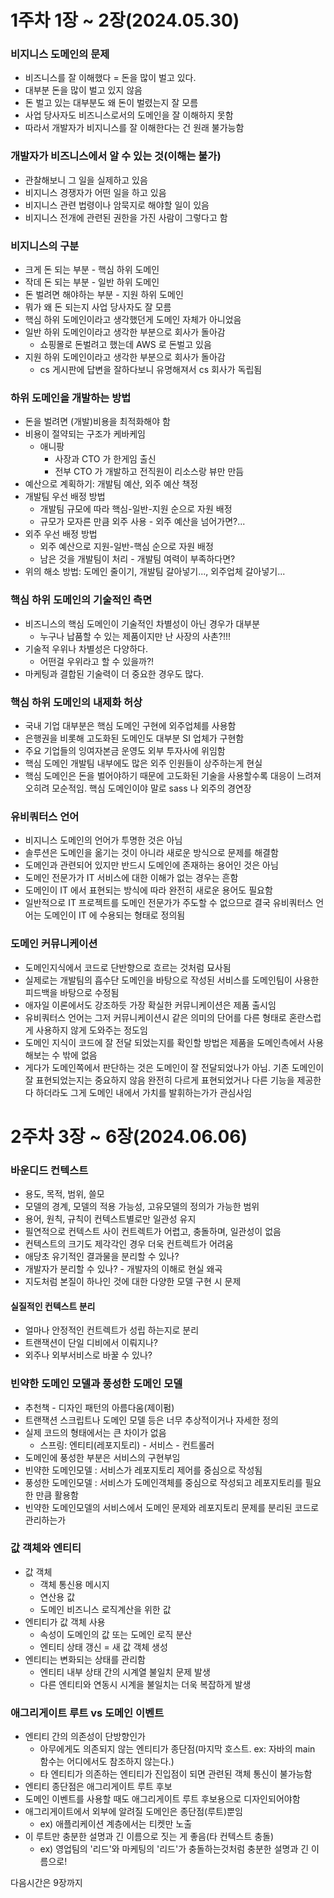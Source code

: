 # 1주차 1장 ~ 2장(2024.05.30)

### 비지니스 도메인의 문제

- 비즈니스를 잘 이해했다 = 돈을 많이 벌고 있다.
- 대부분 돈을 많이 벌고 있지 않음
- 돈 벌고 있는 대부분도 왜 돈이 벌렸는지 잘 모름
- 사업 당사자도 비즈니스로서의 도메인을 잘 이해하지 못함
- 따라서 개발자가 비지니스를 잘 이해한다는 건 원래 불가능함

### 개발자가 비즈니스에서 알 수 있는 것(이해는 불가)

- 관찰해보니 그 일을 실제하고 있음
- 비지니스 경쟁자가 어떤 일을 하고 있음
- 비지니스 관련 법령이나 암묵지로 해야할 일이 있음
- 비지니스 전개에 관련된 권한을 가진 사람이 그렇다고 함

### 비지니스의 구분

- 크게 돈 되는 부분 - 핵심 하위 도메인
- 작데 돈 되는 부분 - 일반 하위 도메인
- 돈 벌려면 해야하는 부분 - 지원 하위 도메인
- 뭐가 왜 돈 되는지 사업 당사자도 잘 모름
- 핵심 하위 도메인이라고 생각했던게 도메인 자체가 아니었음
- 일반 하위 도메인이라고 생각한 부분으로 회사가 돌아감
  - 쇼핑몰로 돈벌려고 했는데 AWS 로 돈벌고 있음
- 지원 하위 도메인이라고 생각한 부분으로 회사가 돌아감
  - cs 게시판에 답변을 잘하다보니 유명해져서 cs 회사가 독립됨

### 하위 도메인을 개발하는 방법

- 돈을 벌려면 (개발)비용을 최적화해야 함
- 비용이 절약되는 구조가 케바케임
  - 애니팡
    - 사장과 CTO 가 한게임 출신
    - 전부 CTO 가 개발하고 전직원이 리소스랑 뷰만 만듬
- 예산으로 계획하기: 개발팀 예산, 외주 예산 책정
- 개발팀 우선 배정 방법
  - 개발팀 규모에 따라 핵심-일반-지원 순으로 자원 배정
  - 규모가 모자른 만큼 외주 사용 - 외주 예산을 넘어가면?...
- 외주 우선 배정 방법
  - 외주 예산으로 지원-일반-핵심 순으로 자원 배정
  - 남은 것을 개발팀이 처리 - 개발팀 여력이 부족하다면?
- 위의 해소 방법: 도메인 줄이기, 개발팀 갈아넣기..., 외주업체 갈아넣기...

### 핵심 하위 도메인의 기술적인 측면

- 비즈니스의 핵심 도메인이 기술적인 차별성이 아닌 경우가 대부분
  - 누구나 납품할 수 있는 제품이지만 난 사장의 사촌?!!!
- 기술적 우위나 차별성은 다양하다.
  - 어떤걸 우위라고 할 수 있을까?!
- 마케팅과 결합된 기술력이 더 중요한 경우도 많다.

### 핵심 하위 도메인의 내제화 허상

- 국내 기업 대부분은 핵심 도메인 구현에 외주업체를 사용함
- 은행권을 비롯해 고도화된 도메인도 대부분 SI 업체가 구현함
- 주요 기업들의 잉여자본금 운영도 외부 투자사에 위임함
- 핵심 도메인 개발팀 내부에도 많은 외주 인원들이 상주하는게 현실
- 핵심 도메인은 돈을 벌어야하기 때문에 고도화된 기술을 사용할수록 대응이 느려져 오히려 모순적임. 핵심 도메인이야 말로 sass 나 외주의 경연장

### 유비쿼터스 언어

- 비지니스 도메인의 언어가 투명한 것은 아님
- 솔루션은 도메인을 옮기는 것이 아니라 새로운 방식으로 문제를 해결함
- 도메인과 관련되어 있지만 반드시 도메인에 존재하는 용어인 것은 아님
- 도메인 전문가가 IT 서비스에 대한 이해가 없는 경우는 흔함
- 도메인이 IT 에서 표현되는 방식에 따라 완전히 새로운 용어도 필요함
- 일반적으로 IT 프로젝트를 도메인 전문가가 주도할 수 없으므로 결국 유비쿼터스 언어는 도메인이 IT 에 수용되는 형태로 정의됨

### 도메인 커뮤니케이션

- 도메인지식에서 코드로 단반향으로 흐르는 것처럼 묘사됨
- 실제로는 개발팀의 흡수단 도메인을 바탕으로 작성된 서비스를 도메인팀이 사용한 피드백을 바탕으로 수정됨
- 애자일 이론에서도 강조하듯 가장 확실한 커뮤니케이션은 제품 출시임
- 유비쿼터스 언어는 그저 커뮤니케이션시 같은 의미의 단어를 다른 형태로 혼란스럽게 사용하지 않게 도와주는 정도임
- 도메인 지식이 코드에 잘 전달 되었는지를 확인할 방법은 제품을 도메인측에서 사용해보는 수 밖에 없음
- 게다가 도메인쪽에서 판단하는 것은 도메인이 잘 전달되었나가 아님. 기존 도메인이 잘 표현되었는지는 중요하지 않음
  완전히 다르게 표현되었거나 다른 기능을 제공한다 하더라도 그게 도메인 내에서 가치를 발휘하는가가 관심사임

# 2주차 3장 ~ 6장(2024.06.06)

### 바운디드 컨텍스트

- 용도, 목적, 범위, 쓸모
- 모델의 경계, 모델의 적용 가능성, 고유모델의 정의가 가능한 범위
- 용어, 원칙, 규칙이 컨텍스트별로만 일관성 유지
- 필연적으로 컨텍스트 사이 컨트렉트가 어렵고, 충돌하며, 일관성이 없음
- 컨텍스트의 크기도 제각각인 경우 더욱 컨트렉트가 어려움
- 애당초 유기적인 결과물을 분리할 수 있나?
- 개발자가 분리할 수 있나? - 개발자의 이해로 현실 왜곡
- 지도처럼 본질이 하나인 것에 대한 다양한 모델 구현 시 문제

#### 실질적인 컨텍스트 분리

- 얼마나 안정적인 컨트렉트가 성립 하는지로 분리
- 트랜잭션이 단일 디비에서 이뤄지나?
- 외주나 외부서비스로 바꿀 수 있나?

### 빈약한 도메인 모델과 풍성한 도메인 모델

- 추천책 - 디자인 패턴의 아름다움(제이펌)
- 트랜잭션 스크립트나 도메인 모델 등은 너무 추상적이거나 자세한 정의
- 실제 코드의 형태에서는 큰 차이가 없음
  - 스프링: 엔티티(레포지토리) - 서비스 - 컨트롤러
- 도메인에 풍성한 부분은 서비스의 구현부임
- 빈약한 도메인모델 : 서비스가 레포지토리 제어를 중심으로 작성됨
- 풍성한 도메인모델 : 서비스가 도메인객체를 중심으로 작성되고 레포지토리를 필요한 만큼 활용함
- 빈약한 도메인모델의 서비스에서 도메인 문제와 레포지토리 문제를 분리된 코드로 관리하는가

### 값 객체와 엔티티

- 값 객체
  - 객체 통신용 메시지
  - 연산용 값
  - 도메인 비즈니스 로직계산을 위한 값
- 엔티티가 값 객체 사용
  - 속성이 도메인의 값 또는 도메인 로직 분산
  - 엔티티 상태 갱신 = 새 값 객체 생성
- 엔티티는 변화되는 상태를 관리함
  - 엔티티 내부 상태 간의 시계열 불일치 문제 발생
  - 다른 엔티티와 연동시 시계을 불일치는 더욱 복잡하게 발생

### 애그리게이트 루트 vs 도메인 이벤트

- 엔티티 간의 의존성이 단방향인가
  - 아무에게도 의존되지 않는 엔티티가 종단점(마지막 호스트. ex: 자바의 main 함수는 어디에서도 참조하지 않는다.)
  - 타 엔티티가 의존하는 엔티티가 진입점이 되면 관련된 객체 통신이 불가능함
- 엔티티 종단점은 애그리게이트 루트 후보
- 도메인 이벤트를 사용할 때도 애그리게이트 루트 후보용으로 디자인되어야함
- 애그리게이트에서 외부에 알려질 도메인은 종단점(루트)뿐임
  - ex) 애플리케이션 계층에서는 티켓만 노출
- 이 루트만 충분한 설명과 긴 이름으로 짓는 게 좋음(타 컨텍스트 충돌)
  - ex) 영업팀의 '리드'와 마케팅의 '리드'가 충돌하는것처럼 충분한 설명과 긴 이름으로!

다음시간은 9장까지